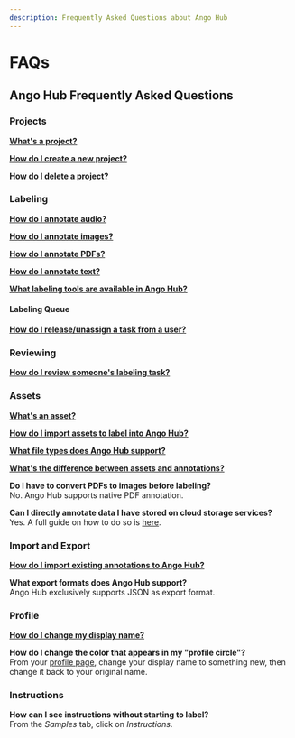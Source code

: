 ```yaml
---
description: Frequently Asked Questions about Ango Hub
---
```


# FAQs

## Ango Hub Frequently Asked Questions

### Projects

[**What's a project?**](core-concepts/projects.md)

[**How do I create a new project?**](core-concepts/projects.md#Creating-projects)

[**How do I delete a project?**](core-concepts/projects.md#Deleting-Projects)

### Labeling

[**How do I annotate audio?**](labeling/labeling-editor-interface/audio-labeling-editor.md#How-to-Annotate-Audio)

[**How do I annotate images?**](labeling/labeling-editor-interface/image-labeling-editor.md#How-to-Annotate-Images)

[**How do I annotate PDFs?**](labeling/labeling-editor-interface/pdf-labeling-editor.md#How-to-Annotate-PDFs)

[**How do I annotate text?**](labeling/labeling-editor-interface/text-ner-labeling-editor.md#How-to-Annotate-Text)

[**What labeling tools are available in Ango Hub?**](labeling/labeling-tools/)

#### **Labeling Queue**

[**How do I release/unassign a task from a user?**](https://docs.ango.ai/core-concepts/tasks#release-a-task-from-a-labeler)

### Reviewing

[**How do I review someone's labeling task?**](core-concepts/reviewing.md)

### Assets

[**What's an asset?**](core-concepts/assets.md)

[**How do I import assets to label into Ango Hub?**](data/importing-assets/)

[**What file types does Ango Hub support?**](data/importing-assets/supported-asset-file-types.md)

[**What's the difference between assets and annotations?**](data/data-in-ango-hub/)

**Do I have to convert PDFs to images before labeling?**\
No. Ango Hub supports native PDF annotation.

**Can I directly annotate data I have stored on cloud storage services?**\
Yes. A full guide on how to do so is [here](data/importing-assets/asset-cloud-import.md).

### Import and Export

[**How do I import existing annotations to Ango Hub?**](data/importing-and-exporting-annotations/importing-annotations/)

**What export formats does Ango Hub support?**\
Ango Hub exclusively supports JSON as export format.

### Profile

[**How do I change my display name?**](labeling/managing-users-in-projects/profile-page.md)

**How do I change the color that appears in my "profile circle"?**\
From your [profile page](labeling/managing-users-in-projects/profile-page.md), change your display name to something new, then change it back to your original name.

### Instructions

**How can I see instructions without starting to label?**\
From the _Samples_ tab, click on _Instructions_.
